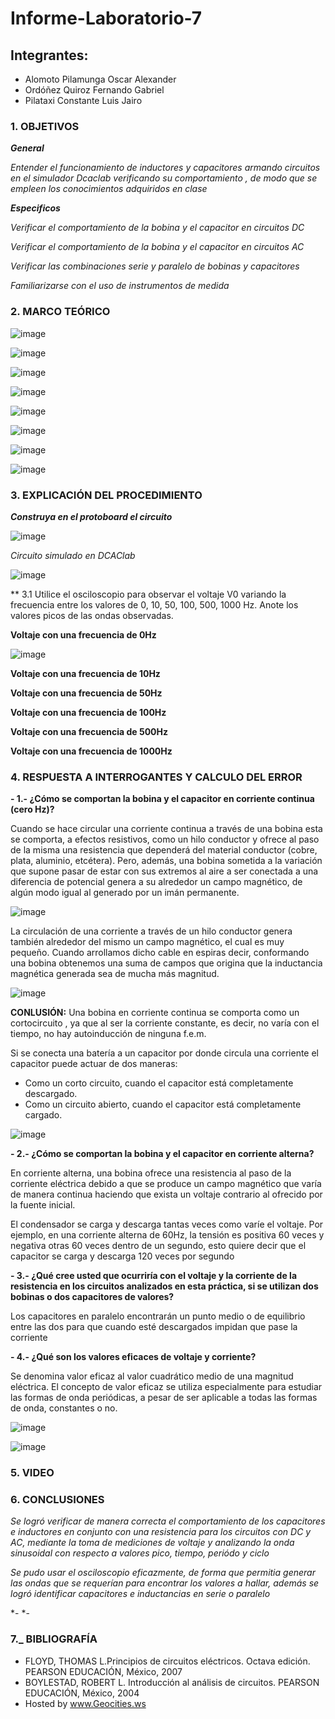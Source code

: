 # Informe-Laboratorio-7

## Integrantes:

  * Alomoto Pilamunga Oscar Alexander
  * Ordóñez Quiroz Fernando Gabriel
  * Pilataxi Constante Luis Jairo

### 1. OBJETIVOS

***General***

*Entender el funcionamiento de inductores y capacitores armando circuitos en el simulador Dcaclab verificando su comportamiento , de modo que se empleen los conocimientos adquiridos en clase*

***Especificos*** 

*Verificar el comportamiento de la bobina y el capacitor en circuitos DC*

*Verificar el comportamiento de la bobina y el capacitor en circuitos AC*

*Verificar las combinaciones serie y paralelo de bobinas y capacitores*

*Familiarizarse con el uso de instrumentos de medida*

### 2. MARCO TEÓRICO

![image](https://user-images.githubusercontent.com/104925648/217906633-c167e809-d80d-432f-8ee6-81ec2a0885c4.png)

![image](https://user-images.githubusercontent.com/104925648/217954238-98e61eb4-1e07-4873-85d2-7cbbea0c5cae.png)

![image](https://user-images.githubusercontent.com/104925648/217916327-55f6aca3-53cc-4e75-9804-445cacc8f8b0.png)

![image](https://user-images.githubusercontent.com/104925648/217916379-88f2a91d-b43c-400b-80db-01e41076938c.png)

![image](https://user-images.githubusercontent.com/104925648/217916461-a47ae3f7-8b75-4dfc-8d35-54a3eaac4fd6.png)

![image](https://user-images.githubusercontent.com/104925648/217961754-769ef45a-cc96-445f-8559-c8049a7b5b08.png)

![image](https://user-images.githubusercontent.com/104925648/217961792-277b4636-34a2-4df1-a90e-a39100cfe6a6.png)

![image](https://user-images.githubusercontent.com/104925648/217961831-a40961f5-176e-4e75-82e6-3a614e29c15f.png)


### 3. EXPLICACIÓN DEL PROCEDIMIENTO

***Construya en el protoboard el circuito***

![image](https://user-images.githubusercontent.com/116774906/217984492-225edc59-b76c-4db5-a700-e615998c694f.png)

*Circuito simulado en DCAClab*

![image](https://user-images.githubusercontent.com/116774906/217984621-4c3f6213-f902-414c-9e44-c42ff0af82ec.png)

** 3.1 Utilice el osciloscopio para observar el voltaje V0 variando la frecuencia entre los valores de 0, 10, 50, 100, 500, 1000 Hz. Anote los valores picos de las ondas observadas.

**Voltaje con una frecuencia de 0Hz**

![image](https://user-images.githubusercontent.com/116774906/217985199-9996297a-650e-4fb5-aca0-ba4ab06b6442.png)

**Voltaje con una frecuencia de 10Hz**


**Voltaje con una frecuencia de 50Hz**

**Voltaje con una frecuencia de 100Hz**

**Voltaje con una frecuencia de 500Hz**

**Voltaje con una frecuencia de 1000Hz**

### 4. RESPUESTA A INTERROGANTES Y CALCULO DEL ERROR

**- 1.- ¿Cómo se comportan la bobina y el capacitor en corriente continua (cero Hz)?**

Cuando se hace circular una corriente continua a través de una bobina esta se comporta, a efectos resistivos, como un hilo conductor y ofrece al 
paso de la misma una resistencia que dependerá del material conductor (cobre, plata, aluminio, etcétera). Pero, además, una bobina sometida a la 
variación que supone pasar de estar con sus extremos al aire a ser conectada a una diferencia de potencial genera a su alrededor un campo magnético, 
de algún modo igual al generado por un imán permanente.

![image](https://user-images.githubusercontent.com/104925648/217962786-06dc7725-e560-45da-8f81-42058ff5ecfa.png)

La circulación de una corriente a través de un hilo conductor genera también alrededor del mismo un campo magnético, el cual es muy pequeño. 
Cuando arrollamos dicho cable en espiras decir, conformando una bobina obtenemos una suma de campos que origina que la inductancia magnética 
generada sea de mucha más magnitud.

![image](https://user-images.githubusercontent.com/104925648/217962925-9d4d79f2-5f7e-4e2a-80ba-013e56cd7055.png)

 **CONLUSIÓN:** Una bobina en corriente continua se comporta como un cortocircuito , ya que al ser la corriente constante, es decir, no varía 
 con el tiempo, no hay autoinducción de ninguna f.e.m.
 
 Si  se  conecta  una  batería  a  un  capacitor  por  donde  circula  una  corriente  el capacitor puede actuar de dos maneras:  
 
 -  Como  un  corto  circuito,  cuando  el  capacitor  está  completamente descargado. 
 -  Como un circuito abierto, cuando el capacitor está completamente cargado.
 
 ![image](https://user-images.githubusercontent.com/104925648/217963401-ad7c82aa-bacf-4f66-978a-8287c63b7223.png)

 
**- 2.- ¿Cómo se comportan la bobina y el capacitor en corriente alterna?**

En corriente alterna, una bobina ofrece una resistencia al paso de la corriente eléctrica debido a que se produce un campo 
magnético que varía de manera continua haciendo que exista un voltaje contrario al ofrecido por la fuente inicial.

El condensador se carga y descarga tantas veces como varíe el voltaje. Por ejemplo, en una corriente alterna de 60Hz, la tensión es 
positiva 60 veces y negativa  otras  60  veces  dentro  de  un  segundo,  esto  quiere  decir  que  el capacitor se carga y descarga 120 veces por segundo


**- 3.- ¿Qué cree usted que ocurriría con el voltaje  y la corriente de la resistencia en los
      circuitos analizados en esta práctica, si se utilizan dos bobinas o dos capacitores de valores?**
      
Los capacitores en paralelo encontrarán un punto medio o de equilibrio entre las dos para que cuando esté descargados impidan que pase la corriente


**- 4.- ¿Qué son los valores eficaces de voltaje y corriente?**

Se denomina valor eficaz al valor cuadrático medio de una magnitud eléctrica. El concepto de valor eficaz se utiliza especialmente 
para estudiar las formas de onda periódicas, a pesar de ser aplicable a todas las formas de onda, constantes o no. 

![image](https://user-images.githubusercontent.com/104925648/217963992-91863257-dfa8-4baf-bfd6-76ce7f4a54af.png)

![image](https://user-images.githubusercontent.com/104925648/217964027-0e4c2b47-3097-406d-9cfd-61569d76eadc.png)

### 5. VIDEO


### 6. CONCLUSIONES

*Se logró verificar de manera correcta el comportamiento de los capacitores e inductores en conjunto con una resistencia para los 
circuitos con DC y AC, mediante la toma de mediciones de voltaje y analizando la onda sinusoidal con respecto a valores pico, tiempo, periódo y ciclo*

*Se pudo usar el osciloscopio eficazmente, de forma que permitia generar las ondas que se requerían para encontrar los valores a hallar, 
además se logró identificar capacitores e inductancias en serie o paralelo*

*-
*-
### 7._ BIBLIOGRAFÍA

- FLOYD, THOMAS L.Principios de circuitos eléctricos. Octava edición. PEARSON EDUCACIÓN, México, 2007
- BOYLESTAD, ROBERT L. Introducción al análisis de circuitos. PEARSON EDUCACIÓN, México, 2004
- Hosted by www.Geocities.ws
